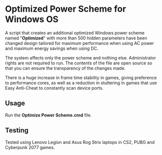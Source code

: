 # Optimized Power Scheme for Windows OS

A script that creates an additional optimized Windows power scheme named "**Optimized**" with more than 500 hidden parameters have been changed design tailored for maximum performance when using AC power and maximum energy savings when using DC.

The system affects only the power scheme and nothing else. Administrator rights are not required to run. The contents of the file are open source so that you can ensure the transparency of the changes made.

There is a huge increase in frame time stability in games, giving preference to performance cores, as well as a reduction in stuttering in games that use Easy Anti-Cheat to constantly scan device ports.

## Usage

Run the **Optimize Power Scheme.cmd** file.

## Testing

Tested using Lenovo Legion and Asus Rog Strix laptops in CS2, PUBG and Cyberpunk 2077 games.
